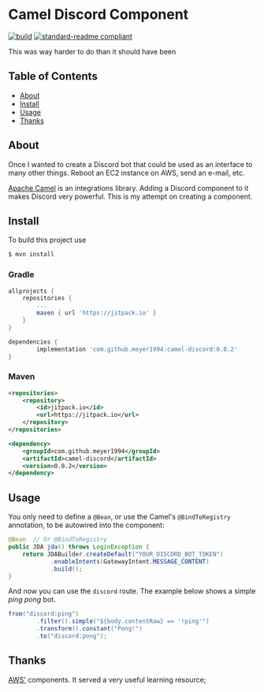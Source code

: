 # Camel Discord Component

[![build](https://github.com/meyer1994/camel-discord/actions/workflows/build.yml/badge.svg)](https://github.com/meyer1994/camel-discord/actions/workflows/build.yml)
[![standard-readme compliant](https://img.shields.io/badge/readme%20style-standard-brightgreen.svg?style=flat-square)](https://github.com/RichardLitt/standard-readme)

This was way harder to do than it should have been

## Table of Contents

- [About](#about)
- [Install](#install)
- [Usage](#usage)
- [Thanks](#thanks)

## About

Once I wanted to create a Discord bot that could be used as an interface to 
many other things. Reboot an EC2 instance on AWS, send an e-mail, etc. 

[Apache Camel][1] is an integrations library. Adding a Discord component to it 
makes Discord very powerful. This is my attempt on creating a component.

## Install

To build this project use

```sh 
$ mvn install
```

### Gradle

```groovy
allprojects {
    repositories {
        ...
        maven { url 'https://jitpack.io' }
    }
}

dependencies {
        implementation 'com.github.meyer1994:camel-discord:0.0.2'
}
```

### Maven

```xml
<repositories>
    <repository>
        <id>jitpack.io</id>
        <url>https://jitpack.io</url>
    </repository>
</repositories>

<dependency>
    <groupId>com.github.meyer1994</groupId>
    <artifactId>camel-discord</artifactId>
    <version>0.0.2</version>
</dependency>
```

## Usage

You only need to define a `@Bean`, or use the Camel's `@BindToRegistry` 
annotation, to be autowired into the component:

```java
@Bean  // Or @BindToRegistry
public JDA jda() throws LoginException {
    return JDABuilder.createDefault("YOUR_DISCORD_BOT_TOKEN")
            .enableIntents(GatewayIntent.MESSAGE_CONTENT)
            .build();
}
```

And now you can use the `discord` route. The example below shows a simple 
_ping pong_ bot.

```java
from("discord:ping")
        .filter().simple("${body.contentRaw} == '!ping'")
        .transform().constant("Pong!")
        .to("discord:pong");
```

## Thanks

[AWS'][2] components. It served a very useful learning resource;
    
[1]: https://camel.apache.org/
[2]: https://github.com/apache/camel/tree/main/components/camel-aws